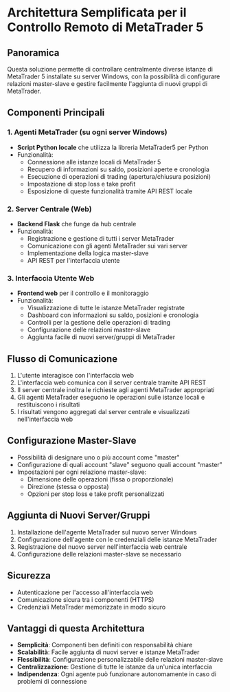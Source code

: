 # Architettura Semplificata per il Controllo Remoto di MetaTrader 5

## Panoramica
Questa soluzione permette di controllare centralmente diverse istanze di MetaTrader 5 installate su server Windows, con la possibilità di configurare relazioni master-slave e gestire facilmente l'aggiunta di nuovi gruppi di MetaTrader.

## Componenti Principali

### 1. Agenti MetaTrader (su ogni server Windows)
- **Script Python locale** che utilizza la libreria MetaTrader5 per Python
- Funzionalità:
  - Connessione alle istanze locali di MetaTrader 5
  - Recupero di informazioni su saldo, posizioni aperte e cronologia
  - Esecuzione di operazioni di trading (apertura/chiusura posizioni)
  - Impostazione di stop loss e take profit
  - Esposizione di queste funzionalità tramite API REST locale

### 2. Server Centrale (Web)
- **Backend Flask** che funge da hub centrale
- Funzionalità:
  - Registrazione e gestione di tutti i server MetaTrader
  - Comunicazione con gli agenti MetaTrader sui vari server
  - Implementazione della logica master-slave
  - API REST per l'interfaccia utente

### 3. Interfaccia Utente Web
- **Frontend web** per il controllo e il monitoraggio
- Funzionalità:
  - Visualizzazione di tutte le istanze MetaTrader registrate
  - Dashboard con informazioni su saldo, posizioni e cronologia
  - Controlli per la gestione delle operazioni di trading
  - Configurazione delle relazioni master-slave
  - Aggiunta facile di nuovi server/gruppi di MetaTrader

## Flusso di Comunicazione
1. L'utente interagisce con l'interfaccia web
2. L'interfaccia web comunica con il server centrale tramite API REST
3. Il server centrale inoltra le richieste agli agenti MetaTrader appropriati
4. Gli agenti MetaTrader eseguono le operazioni sulle istanze locali e restituiscono i risultati
5. I risultati vengono aggregati dal server centrale e visualizzati nell'interfaccia web

## Configurazione Master-Slave
- Possibilità di designare uno o più account come "master"
- Configurazione di quali account "slave" seguono quali account "master"
- Impostazioni per ogni relazione master-slave:
  - Dimensione delle operazioni (fissa o proporzionale)
  - Direzione (stessa o opposta)
  - Opzioni per stop loss e take profit personalizzati

## Aggiunta di Nuovi Server/Gruppi
1. Installazione dell'agente MetaTrader sul nuovo server Windows
2. Configurazione dell'agente con le credenziali delle istanze MetaTrader
3. Registrazione del nuovo server nell'interfaccia web centrale
4. Configurazione delle relazioni master-slave se necessario

## Sicurezza
- Autenticazione per l'accesso all'interfaccia web
- Comunicazione sicura tra i componenti (HTTPS)
- Credenziali MetaTrader memorizzate in modo sicuro

## Vantaggi di questa Architettura
- **Semplicità**: Componenti ben definiti con responsabilità chiare
- **Scalabilità**: Facile aggiunta di nuovi server e istanze MetaTrader
- **Flessibilità**: Configurazione personalizzabile delle relazioni master-slave
- **Centralizzazione**: Gestione di tutte le istanze da un'unica interfaccia
- **Indipendenza**: Ogni agente può funzionare autonomamente in caso di problemi di connessione
